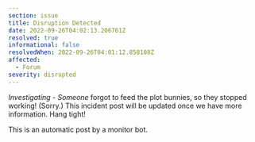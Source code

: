 ```yaml
---
section: issue
title: Disruption Detected
date: 2022-09-26T04:02:13.206761Z
resolved: true
informational: false
resolvedWhen: 2022-09-26T04:01:12.858108Z
affected:
  - Forum
severity: disrupted
---
```

*Investigating* - _Someone_ forgot to feed the plot bunnies, so they stopped working! (Sorry.) This incident post will be updated once we have more information. Hang tight!

This is an automatic post by a monitor bot.
        